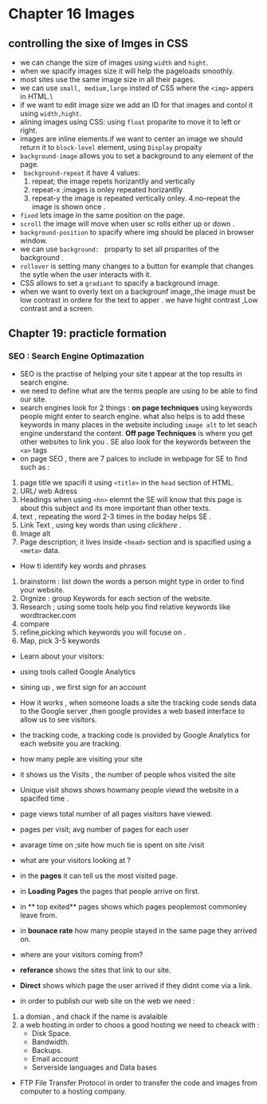# Chapter 16 Images 
## controlling the sixe of Imges in CSS
- we can change the size of images using `width` and `hight`.
- when we spacify images size it will help the pageloads smoothly.
- most sites use the same image size in all their pages.
- we can use `small, medium,large` insted of CSS where the `<img>` appers in HTML.\
- if we want to edit image size we add an ID for that images and contol it using `width,hight`.
- alining images using CSS: using `float` proparite to move it to left or right.
- images are inline elements.if we want to center an image we should return it to `block-level` element, using `Display` propaity
- `background-image` allows you to set a background to any element of the page.
- ` background-repeat` it have 4 values:
  1. repeat; the image repets horizantlly and vertically
  2. repeat-x ;images is onley repeated horizantlly
  3. repeat-y the image is repeated vertically onley.
  4.no-repeat the image is shown once .
- `fixed` lets image in the same position on the page.
- `scroll` the image will move when user sc rolls either up or down .
- `background-position` to spacify where img should be placed in browser window.
- we can use `background: ` proparty to set all proparites of the background .
- `rollover` is setting many changes to a button for example that changes the sytle when the user interacts with it.
- CSS allows to set a `gradiant` to spacify a background image.
- when we want to overly text on a backgrounf image,,the image must be low contrast in ordere for the text to apper .
  we have hight contrast ,Low contrast and a screen.
 
## Chapter 19: practicle formation
### SEO : Search Engine Optimazation
- SEO is  the practise of helping your site t appear at the top results in search engine.
- we need to define what are the terms people are using to be able to find our site.
- search engines look for 2 things : 
 **on page techniques**  using keywords people might enter to search engine.
   what also helps is to add these keywords in many places in the website including `image alt` to let seach engine understand the content.
 **Off page Techniques**  is where you get other websites to link you .
   SE also look for the keywords between the `<a>` tags 
- on page SEO , there are 7 palces to include in webpage for SE to find such as :
 1. page title we spacifi it using `<title>` in the `head` section of HTML.
 2. URL/ web Adress 
 3. Headings when using `<hn>` elemnt the SE will know that this page is about this subject and its more important than other texts.
 4. text , repeating the word 2-3 times in the boday helps SE .
 5. Link Text , using key words than using *clickhere* .
 6. Image alt
 7. Page description; it lives inside `<head>` section and is spacified using a `<meta>` data.
- How ti identify key words and phrases
1. brainstorm : list down the words a person might type in order to find your website.
2. Orgnize : group Keywords for each section of the website.
3. Research ; using some tools help you find relative keywords like wordtracker.com
4. compare
5. refine,picking which keywords you will focuse on .
6. Map, pick 3-5 keywords 

- Learn about your visitors:
- using tools called Google Analytics
 - sining up , we first sign for an account 
 - How it works , when someone loads a site the tracking code sends data to the Google server ,then google provides a web based interface to allow us to see visitors.
 - the tracking code, a tracking code is provided by Google Analytics for each website you are tracking.

- how many peple are visiting your site
- it shows us the Visits , the number of people whos visited the site
- Unique visit shows shows howmany people viewd the website in a spacifed time .
- page views total number of all pages visitors have viewed.
- pages per visit; avg number of pages for each user
- avarage time on ;site how much tie is spent on site /visit

- what are your visitors looking at ?
- in the **pages** it can tell us the most visited page.
- in **Loading Pages** the pages that people arrive on first.
- in **  top exited** pages shows which pages peoplemost commonley leave from.
- in **bounace rate** how many people stayed in the same page they arrived on.

- where are your visitors coming from?
- **referance** shows the sites that link to our site.
- **Direct**  shows which page the user arrived if they didnt come via a link.

- in order to publish our web site on the web we need :
1. a domian , and chack if the name is avalaible
2. a web hosting.in order to choos a good hosting we need to cheack with :
    * Disk Space.
    * Bandwidth.
    * Backups.
    * Email account
    * Serverside languages and Data bases
- FTP File Transfer Protocol
in order to transfer the code and images from computer to a hosting company.

 
